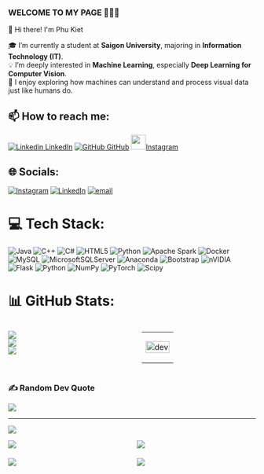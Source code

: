### WELCOME TO MY PAGE 👋👋👋
👋 Hi there! I'm Phu Kiet

🎓 I’m currently a student at **Saigon University**, majoring in **Information Technology (IT)**.  
💡 I’m deeply interested in **Machine Learning**, especially **Deep Learning for Computer Vision**.  
🚀 I enjoy exploring how machines can understand and process visual data just like humans do.
## 📫 How to reach me: 

[![Linkedin](https://i.stack.imgur.com/gVE0j.png) LinkedIn](https://www.linkedin.com/in/kiet-truong-63b302306/) [![GitHub](https://i.stack.imgur.com/tskMh.png) GitHub]() <a href="https://www.instagram.com/kitnehi_18/">
  <img src="https://upload.wikimedia.org/wikipedia/commons/a/a5/Instagram_icon.png" width="30" />Instagram
</a>



## 🌐 Socials:
[![Instagram](https://img.shields.io/badge/Instagram-%23E4405F.svg?logo=Instagram&logoColor=white)](https://instagram.com/https://www.instagram.com/kitnehi_18/) [![LinkedIn](https://img.shields.io/badge/LinkedIn-%230077B5.svg?logo=linkedin&logoColor=white)](https://linkedin.com/in/https://www.linkedin.com/in/kiet-truong-63b302306/) [![email](https://img.shields.io/badge/Email-D14836?logo=gmail&logoColor=white)](mailto:truongquockiet1211@gmail.com) 

# 💻 Tech Stack:
![Java](https://img.shields.io/badge/java-%23ED8B00.svg?style=for-the-badge&logo=openjdk&logoColor=white) ![C++](https://img.shields.io/badge/c++-%2300599C.svg?style=for-the-badge&logo=c%2B%2B&logoColor=white) ![C#](https://img.shields.io/badge/c%23-%23239120.svg?style=for-the-badge&logo=csharp&logoColor=white) ![HTML5](https://img.shields.io/badge/html5-%23E34F26.svg?style=for-the-badge&logo=html5&logoColor=white) ![Python](https://img.shields.io/badge/python-3670A0?style=for-the-badge&logo=python&logoColor=ffdd54) ![Apache Spark](https://img.shields.io/badge/Apache%20Spark-FDEE21?style=for-the-badge&logo=apachespark&logoColor=black) ![Docker](https://img.shields.io/badge/docker-%230db7ed.svg?style=for-the-badge&logo=docker&logoColor=white) ![MySQL](https://img.shields.io/badge/mysql-4479A1.svg?style=for-the-badge&logo=mysql&logoColor=white) ![MicrosoftSQLServer](https://img.shields.io/badge/Microsoft%20SQL%20Server-CC2927?style=for-the-badge&logo=microsoft%20sql%20server&logoColor=white) ![Anaconda](https://img.shields.io/badge/Anaconda-%2344A833.svg?style=for-the-badge&logo=anaconda&logoColor=white) ![Bootstrap](https://img.shields.io/badge/bootstrap-%238511FA.svg?style=for-the-badge&logo=bootstrap&logoColor=white) ![nVIDIA](https://img.shields.io/badge/cuda-000000.svg?style=for-the-badge&logo=nVIDIA&logoColor=green) ![Flask](https://img.shields.io/badge/flask-%23000.svg?style=for-the-badge&logo=flask&logoColor=white) ![Python](https://img.shields.io/badge/python-3670A0?style=for-the-badge&logo=python&logoColor=ffdd54) ![NumPy](https://img.shields.io/badge/numpy-%23013243.svg?style=for-the-badge&logo=numpy&logoColor=white) ![PyTorch](https://img.shields.io/badge/PyTorch-%23EE4C2C.svg?style=for-the-badge&logo=PyTorch&logoColor=white) ![Scipy](https://img.shields.io/badge/SciPy-%230C55A5.svg?style=for-the-badge&logo=scipy&logoColor=%white)
# 📊 GitHub Stats:

<div style="display: flex; justify-content: space-between;">

<!-- Left side: GitHub Stats -->
<div style="flex: 1; padding-right: 20px;">

![](https://github-readme-stats.vercel.app/api?username=Kietnehi&theme=dark&hide_border=false&include_all_commits=false&count_private=false)<br/>
![](https://nirzak-streak-stats.vercel.app/?user=Kietnehi&theme=dark&hide_border=false)<br/>
![](https://github-readme-stats.vercel.app/api/top-langs/?username=Kietnehi&theme=dark&hide_border=false&include_all_commits=false&count_private=false&layout=compact)

</div>

<!-- Right side: GIF -->
<div style="flex: 1; padding-left: 20px;">

<table style="width:100%;">
  <tr>
    <td>
      <p align="center"> 
        <img src="https://cdn.dribbble.com/users/1059583/screenshots/4171367/coding-freak.gif" alt="dev" width="100%"/>
      </p>
    </td>
  </tr>
</table>

</div>

</div>



### ✍️ Random Dev Quote
![](https://quotes-github-readme.vercel.app/api?type=horizontal&theme=radical)


---
[![](https://visitcount.itsvg.in/api?id=Kietnehi&icon=0&color=0)](https://visitcount.itsvg.in)

<!-- Proudly created with GPRM ( https://gprm.itsvg.in ) -->
<!-- Proudly created with GPRM ( https://gprm.itsvg.in ) -->
<!-- Proudly created with GPRM ( https://gprm.itsvg.in ) -->
<!-- Proudly created with GPRM ( https://gprm.itsvg.in ) -->
<div style="display: grid; grid-template-columns: repeat(2, 1fr); gap: 20px;">

  <a href="[https://github.com/Kietnehi/ObjectDetection_Using_YOLO](https://github.com/Kietnehi/ObjectDetection_Using_YOLO)">
    <img align="center" src="https://github-readme-stats.vercel.app/api/pin/?username=Kietnehi&repo=ObjectDetection_Using_YOLO&theme=merko" />
  </a>    

  <a href="https://github.com/Kietnehi/ImageClassification">
    <img align="center" src="https://github-readme-stats.vercel.app/api/pin/?username=Kietnehi&repo=ImageClassification&theme=synthwave" />
  </a>

  <a href="https://github.com/Kietnehi/WebScrapingAndMakePredict">
    <img align="center" src="https://github-readme-stats.vercel.app/api/pin/?username=Kietnehi&repo=WebScrapingAndMakePredict&theme=gruvbox" />
  </a>    

  <a href="https://github.com/Kietnehi/DoAnFabricAgency">
    <img align="center" src="https://github-readme-stats.vercel.app/api/pin/?username=Kietnehi&repo=DoAnFabricAgency&theme=dark" />
  </a>

</div>


